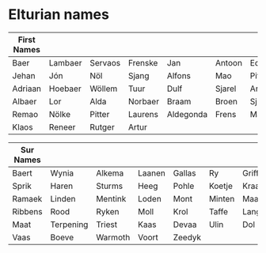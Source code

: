 # Elturian names


| First Names     |    |  |  |        |  |    |
|----------|-----------|---------|---------|-----------|--------|---------|
| Baer     | Lambaer   | Servaos | Frenske | Jan       | Antoon | Edmao   |
| Jehan    | Jón | Nöl | Sjang   | Alfons  | Mao       | Pitt   | Lau     |
| Adriaan  | Hoebaer   | Wöllem  | Tuur    | Dulf      | Sjarel | Ambroos |
| Albaer   | Lor       | Alda    | Norbaer | Braam     | Broen  | Sjra    |
| Remao    | Nölke     | Pitter  | Laurens | Aldegonda | Frens  | Maan    | 
| Klaos    | Reneer    | Rutger  | Artur   |           |        |         | 



| Sur Names     |    |  |  |        |  |    |
|----------|-----------|---------|---------|-----------|--------|---------|
| Baert | Wynia | Alkema | Laanen | Gallas | Ry | Griffel |
 | Sprik | Haren | Sturms | Heeg | Pohle | Koetje | Kraai |
 | Ramaek | Linden | Mentink | Loden | Mont | Minten | Maas |
 | Ribbens | Rood | Ryken | Moll | Krol | Taffe | Langstraat |
 | Maat | Terpening | Triest | Kaas | Devaa | Ulin | Dol |
 | Vaas | Boeve | Warmoth | Voort | Zeedyk | | |
